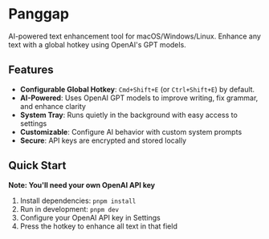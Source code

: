 # Panggap

AI-powered text enhancement tool for macOS/Windows/Linux. Enhance any text with a global hotkey using OpenAI's GPT models.

## Features

- **Configurable Global Hotkey**: `Cmd+Shift+E` (or `Ctrl+Shift+E`) by default.
- **AI-Powered**: Uses OpenAI GPT models to improve writing, fix grammar, and enhance clarity
- **System Tray**: Runs quietly in the background with easy access to settings
- **Customizable**: Configure AI behavior with custom system prompts
- **Secure**: API keys are encrypted and stored locally

## Quick Start

**Note: You'll need your own OpenAI API key**

1. Install dependencies: `pnpm install`
2. Run in development: `pnpm dev`
3. Configure your OpenAI API key in Settings
4. Press the hotkey to enhance all text in that field
